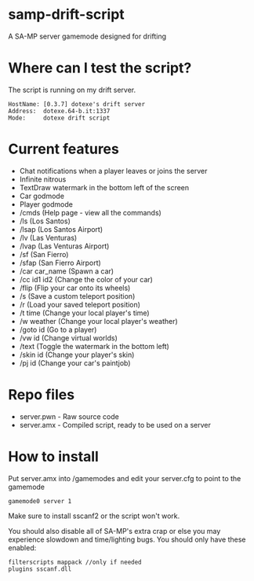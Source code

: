 # samp-drift-script
A SA-MP server gamemode designed for drifting

# Where can I test the script?
The script is running on my drift server.

```
HostName: [0.3.7] dotexe's drift server
Address:  dotexe.64-b.it:1337
Mode:     dotexe drift script
```

# Current features
- Chat notifications when a player leaves or joins the server
- Infinite nitrous
- TextDraw watermark in the bottom left of the screen
- Car godmode
- Player godmode
- /cmds (Help page - view all the commands)
- /ls (Los Santos)
- /lsap (Los Santos Airport)
- /lv (Las Venturas)
- /lvap (Las Venturas Airport)
- /sf (San Fierro)
- /sfap (San Fierro Airport)
- /car car_name (Spawn a car)
- /cc id1 id2 (Change the color of your car)
- /flip (Flip your car onto its wheels)
- /s (Save a custom teleport position)
- /r (Load your saved teleport position)
- /t time (Change your local player's time)
- /w weather (Change your local player's weather)
- /goto id (Go to a player)
- /vw id (Change virtual worlds)
- /text (Toggle the watermark in the bottom left)
- /skin id (Change your player's skin)
- /pj id (Change your car's paintjob)

# Repo files
- server.pwn - Raw source code
- server.amx - Compiled script, ready to be used on a server

# How to install
Put server.amx into <your server>/gamemodes and edit your server.cfg to point to the gamemode
  
```
gamemode0 server 1
```

Make sure to install sscanf2 or the script won't work.

You should also disable all of SA-MP's extra crap or else you may experience slowdown and time/lighting bugs. You should only have these enabled:

```
filterscripts mappack //only if needed
plugins sscanf.dll
```
